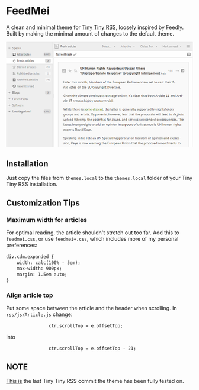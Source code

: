 # FeedMei
A clean and minimal theme for [Tiny Tiny RSS](https://tt-rss.org), loosely inspired by Feedly. Built by making the minimal amount of changes to the default theme.

![Combined mode](SCREENSHOT.png)

## Installation
Just copy the files from `themes.local` to the `themes.local` folder of your Tiny Tiny RSS installation.

## Customization Tips

### Maximum width for articles
For optimal reading, the article shouldn't stretch out too far. Add this to `feedmei.css`, or use `feedmei+.css`, which includes more of my personal preferences:
```
div.cdm.expanded {
	width: calc(100% - 5em);
	max-width: 900px;
	margin: 1.5em auto;
}
```

### Align article top
Put some space between the article and the header when scrolling. In `rss/js/Article.js` change:
```
				ctr.scrollTop = e.offsetTop;
```
into
```
				ctr.scrollTop = e.offsetTop - 21;
```

## NOTE
[This is](https://git.tt-rss.org/fox/tt-rss/commit/656475ec78b2139ce43f547968e1d73143bd5c26) the last Tiny Tiny RSS commit the theme has been fully tested on.